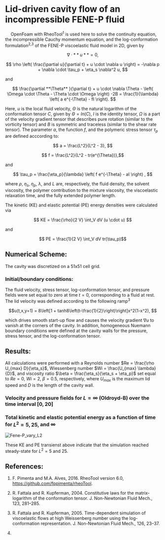 # **Lid-driven cavity flow of an incompressible FENE-P fluid**

&emsp; OpenFoam with RheoTool<sup>1</sup> is used here to solve the continuity equation, the incompressible Cauchy momentum equation, and the log-conformation formulation<sup>2,3</sup> of the FENE-P viscoelastic fluid model in 2D, given by

$$ \nabla \cdot  **u** = 0, $$

$$ \rho \left( \frac{\partial u}{\partial t} + u \cdot \nabla u \right) = -\nabla p + \nabla \cdot \tau_p + \eta_s \nabla^2 u, $$

and 

$$ \frac{\partial **\Theta** }{\partial t} + u \cdot \nabla \Theta - \left( \Omega \cdot \Theta - \Theta \cdot \Omega \right) -2B 
			= \frac{1}{\lambda} \left( a e^{-\Theta} - fI \right). $$

Here, $u$ is the local fluid velocity, $\Theta$ is the natural logarithm of the conformation tensor $C$, given by $\Theta = ln(C)$, $I$ is the identity tensor,
$\Omega$ is a part of the velocity gradient tensor that describes pure rotation (similar to the vorticity tensor) and $B$ is symmetric and traceless (similar to the shear rate tensor).
The parameter $a$, the function $f$, and the polymeric stress tensor $\tau_p$ are defined acccording to:

$$ a = \frac{L^2}{L^2 - 3}, $$

$$ f = \frac{L^2}{L^2 - tr(e^{\Theta})},$$

and 

$$ \tau_p = \frac{\eta_p}{\lambda} \left( f e^{-\Theta} - aI \right) , $$

where $\rho$, $\eta_s$, $\eta_p$, $\lambda$, and $L$ are, respectively, the fluid density, the solvent viscosity, the polymer contribution to the mixture viscosity, 
the viscoelastic relaxation time, and the fully extended polymer length.

The kinetic (KE) and elastic potential (PE) energy densities were calculated via

$$ KE = \frac{\rho}{2 V} \int_V dV (u \cdot u) $$

and 

$$ PE = \frac{1}{2 V} \int_V dV tr(\tau_p)$$

## **Numerical Scheme:**
The cavity was discretized on a 51x51 cell grid.

### **Initial/boundary conditions:**
The fluid velocity, stress tensor, log-conformation tensor, and pressure fields were set equal to zero at time $t = 0$, corresponding to a fluid at rest.
The lid velocity was defined according to the following ramp<sup>3</sup>

$$u(t,x,y=1) = 8\left[1 + tanh8\left(t-\frac{1}{2}\right)\right]x^2(1-x^2), $$

which drives smooth start-up flow and causes the velocity gradient $\nabla u$ to vanish at the corners of the cavity. In addition, homogeneous Nuemann boundary conditions were defined 
at the cavity walls for the pressure, stress tensor, and the log-conformation tensor. 

## **Results**:
All calculations were performed with a Reynolds number $Re = \frac{\rho U_{max} D}{\eta_s}$, Wiessenberg number $Wi = \frac{U_{max} \lambda}{D}$, 
and viscosity ratio $\beta = \frac{\eta_s}{\eta_s + \eta_p}$ set equal to $Re = 0$, $Wi = 2$, $\beta = 0.5$, respectively, where $U_{max}$ is the maximum lid speed and $D$ is the length of the cavity wall.

### **Velocity and pressure fields for $L = \infty$ (Oldroyd-B) over the time interval $[0, 20]$**

### **Total kinetic and elastic potential energy as a function of time for $L^2 = 5, 25,$ and $\infty$**

![Fene-P_vary_L2](https://github.com/user-attachments/assets/fc54c1de-52ff-4131-95e5-bf193920e8a6)

These KE and PE transienst above indicate that the simulation reached steady-state for $L^2 = 5$ and $25$.

## **References**:

1.	F. Pimenta and M.A. Alves, 2016. RheoTool version 6.0, https://github.com/fppimenta/rheoTool.

2.	R. Fattala and R. Kupferman, 2004. Constitutive laws for the matrix-logarithm of the conformation tensor.
		J. Non-Newtonian Fluid Mech., 123, 281–285.

3.	R. Fattala and R. Kupferman, 2005. Time-dependent simulation of viscoelastic flows at high Weissenberg
		number using the log-conformation representation. J. Non-Newtonian Fluid Mech., 126, 23–37.

4.	